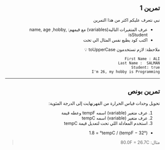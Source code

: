 <div dir="rtl">
 
## تمرين 1
نبي نتعرف عليكم اكثر من هذا التمرين
* عرف المتغيرات التالية(variables) مع قيمهم: name, age ,hobby, isStudent 
* اكتب كود يطبع نفس المثال الي تحت

ملاحظة: لازم تستخدمون toUpperCase 💡  

```
First Name : ALI
Last Name :  SALMAN
Student: true
I'm 26, my hobby is Programming
```



_______________________________________________________________________________________________________________________________

## تمرين بونص
تحويل وحدات قياس الحرارة من الفهرنهايت إلى الدرجة المئوية:
1. عرف متغير (variable) اسمه tempF وعطه قيمة 
2. عرف متغير (variable) اسمه tempC
3. استخدم المعادلة اللي تحت لتعديل قيمة tempC  
* (°tempF − 32) / 1.8 = °tempC
> مثال: 80.0F = 26.7C
 




‫‬
</div>
